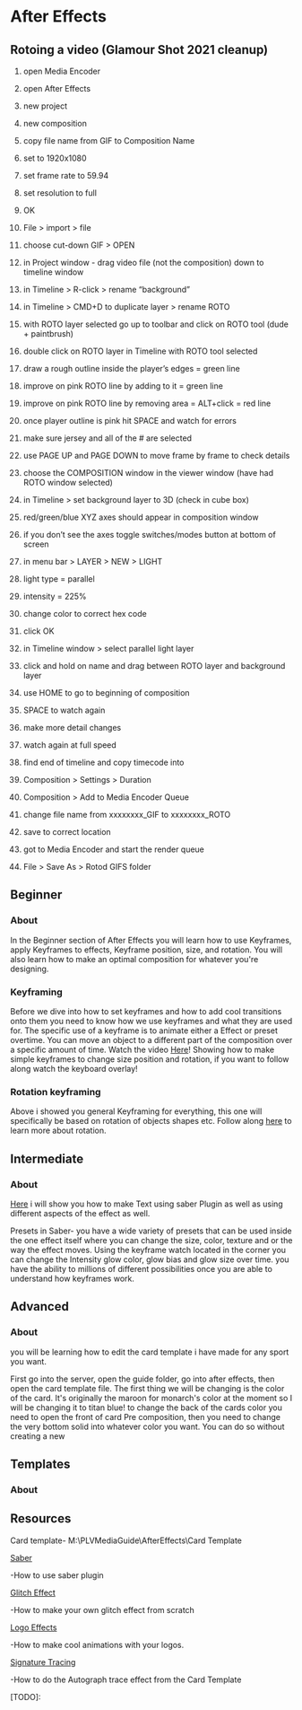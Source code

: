 After Effects
=============

Rotoing a video (Glamour Shot 2021 cleanup)
-------------------------------------------

1.  open Media Encoder
2.  open After Effects

1.  new project
2.  new composition
3.  copy file name from GIF to Composition Name
4.  set to 1920x1080
5.  set frame rate to 59.94
6.  set resolution to full
7.  OK

3.  File > import > file

1.  choose cut-down GIF > OPEN

4.  in Project window - drag video file (not the composition) down to timeline window
5.  in Timeline > R-click > rename “background”
6.  in Timeline > CMD+D to duplicate layer > rename ROTO
7.  with ROTO layer selected go up to toolbar and click on ROTO tool (dude + paintbrush)

1.  double click on ROTO layer in Timeline with ROTO tool selected
2.  draw a rough outline inside the player’s edges = green line
3.  improve on pink ROTO line by adding to it = green line
4.  improve on pink ROTO line by removing area = ALT+click = red line
5.  once player outline is pink hit SPACE and watch for errors

1.  make sure jersey and all of the # are selected
2.  use PAGE UP and PAGE DOWN to move frame by frame to check details

8.  choose the COMPOSITION window in the viewer window (have had ROTO window selected)
9.  in Timeline > set background layer to 3D (check in cube box)

1.  red/green/blue XYZ axes should appear in composition window

1.  if you don’t see the axes toggle switches/modes button at bottom of screen

10.  in menu bar > LAYER > NEW > LIGHT

1.  light type = parallel
2.  intensity = 225%
3.  change color to correct hex code
4.  click OK

11.  in Timeline window > select parallel light layer

1.  click and hold on name and drag between ROTO layer and background layer

12.  use HOME to go to beginning of composition

1.  SPACE to watch again
2.  make more detail changes

13.  watch again at full speed
14.  find end of timeline and copy timecode into

1.  Composition > Settings > Duration

15.  Composition > Add to Media Encoder Queue

1.  change file name from xxxxxxxx\_GIF to xxxxxxxx\_ROTO

1.  save to correct location

16.  got to Media Encoder and start the render queue
17.  File > Save As > Rotod GIFS folder

Beginner
--------

### About

In the Beginner section of After Effects you will learn how to use Keyframes, apply Keyframes to effects, Keyframe position, size, and rotation. You will also learn how to make an optimal composition for whatever you're designing.

### Keyframing

Before we dive into how to set keyframes and how to add cool transitions onto them you need to know how we use keyframes and what they are used for. The specific use of a keyframe is to animate either a Effect or preset overtime. You can move an object to a different part of the composition over a specific amount of time. Watch the video [Here](https://www.google.com/url?q=https://drive.google.com/file/d/16FxaEFOHqL3FkwYwj78kSPjlF4RKJTjf/view?usp%3Dsharing&sa=D&source=editors&ust=1646550169249622&usg=AOvVaw0bxDlumggx-KfHOXEftPxt)! Showing how to make simple keyframes to change size position and rotation, if you want to follow along watch the keyboard overlay!

### Rotation keyframing

Above i showed you general Keyframing for everything, this one will specifically be based on rotation of objects shapes etc. Follow along [here](https://www.google.com/url?q=https://drive.google.com/file/d/1N0ZW3AjIYJMnCPE4o-1nEFk68wbwPvAM/view?usp%3Dsharing&sa=D&source=editors&ust=1646550169250277&usg=AOvVaw29UbUIPL3zEKkhWytNwWlt) to learn more about rotation.

Intermediate
------------

### About

[Here](https://www.google.com/url?q=https://drive.google.com/file/d/12H3kdSekXKsddSTmfBt0R3vQ9IlrQI4z/view?usp%3Dsharing&sa=D&source=editors&ust=1646550169250641&usg=AOvVaw2I5Yf0Cyfyg6p5LKPC1UYB) i will show you how to make Text using saber Plugin as well as using different aspects of the effect as well.

Presets in Saber- you have a wide variety of presets that can be used inside the one effect itself where you can change the size, color, texture and or the way the effect moves. Using the keyframe watch located in the corner you can change the Intensity glow color, glow bias and glow size over time. you have the ability to millions of different possibilities once you are able to understand how keyframes work.

Advanced
--------

### About

you will be learning how to edit the card template i have made for any sport you want.

First go into the server, open the guide folder, go into after effects, then open the card template file. The first thing we will be changing is the color of the card. It's originally the maroon for monarch's color at the moment so I will be changing it to titan blue! to change the back of the cards color you need to open the front of card Pre composition, then you need to change the very bottom solid into whatever color you want. You can do so without creating a new

Templates
---------

### About

Resources
---------

Card template- M:\\PLVMediaGuide\\AfterEffects\\Card Template

[Saber](https://www.google.com/url?q=https://www.youtube.com/watch?v%3DJ_oT9erINxA&sa=D&source=editors&ust=1646550169251581&usg=AOvVaw24i-NYaJlvhvuPK8qKCLM3)

\-How to use saber plugin

[Glitch Effect](https://www.google.com/url?q=https://www.youtube.com/watch?v%3Dg99TD5ZTKEg&sa=D&source=editors&ust=1646550169251788&usg=AOvVaw2KeyUvYlazs-uX8JgOlhgv)

\-How to make your own glitch effect from scratch

[Logo Effects](https://www.google.com/url?q=https://www.youtube.com/watch?v%3Dq6TMY76KPX8&sa=D&source=editors&ust=1646550169252027&usg=AOvVaw3BsPSSW0iCWHcy_RQtfwE7)

\-How to make cool animations with your logos.

[Signature Tracing](https://www.google.com/url?q=https://www.youtube.com/watch?v%3DrUyTt2d3MIA&sa=D&source=editors&ust=1646550169252275&usg=AOvVaw24pK9vAPxlc06vSaqTt7Qu)

\-How to do the Autograph trace effect from the Card Template

\[TODO\]: